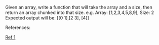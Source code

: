 Given an array, write a function that will take the array and a size, then return an array chunked into that size.
e.g. Array: [1,2,3,4,5,8,9], Size: 2
Expected output will be: [[0 1],[2 3], [4]]

References:

[Ref 1](https://www.youtube.com/watch?v=kByiW7DbRtw&list=PLn2ipk-jqgZiAHiA70hOxAj8RMUeqYNK3&index=17)
